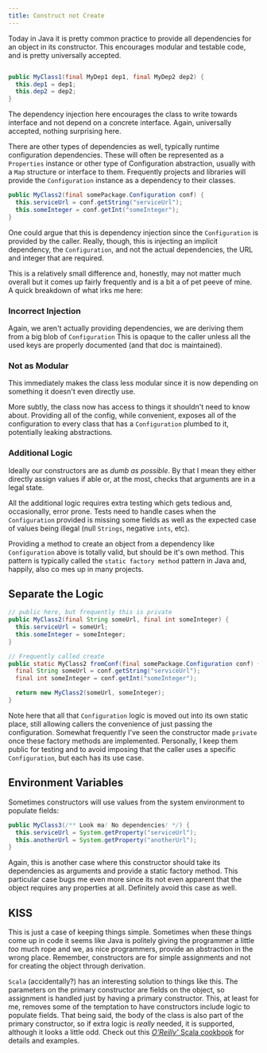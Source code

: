 ```yaml
---
title: Construct not Create
---
```


Today in Java it is pretty common practice to provide all dependencies for an object in its constructor. 
This encourages modular and testable code, and is pretty universally accepted.

```java

public MyClass1(final MyDep1 dep1, final MyDep2 dep2) {
  this.dep1 = dep1;
  this.dep2 = dep2;
}
```

The dependency injection here encourages the class to write towards interface and not depend on a concrete
interface. Again, universally accepted, nothing surprising here.

There are other types of dependencies as well, typically runtime configuration dependencies. These will often
be represented as a `Properties` instance or other type of Configuration abstraction, usually with a `Map`
structure or interface to them. Frequently projects and libraries will provide the `Configuration` instance
as a dependency to their classes.

```java
public MyClass2(final somePackage.Configuration conf) {
  this.serviceUrl = conf.getString("serviceUrl");
  this.someInteger = conf.getInt("someInteger");
}
```

One could argue that this is dependency injection since the `Configuration` is provided by the caller.
Really, though, this is injecting an implicit dependency, the `Configuration`, and not the actual dependencies,
the URL and integer that are required. 

This is a relatively small difference and, honestly, may not matter much overall but it comes up fairly frequently
and is a bit a of pet peeve of mine. A quick breakdown of what irks me here:

### Incorrect Injection

Again, we aren't actually providing dependencies, we are deriving them from a big blob of `Configuration` This 
is opaque to the caller unless all the used keys are properly documented (and that doc is maintained).

### Not as Modular

This immediately makes the class less modular since it is now depending on something it doesn't even directly
use. 

More subtly, the class now has access to things it shouldn't need to know about. Providing all of the config,
while convenient, exposes all of the configuration to every class that has a `Configuration` plumbed to it, 
potentially leaking abstractions.

### Additional Logic

Ideally our constructors are as _dumb as possible_. By that I mean they either directly assign values if able or,
at the most, checks that arguments are in a legal state. 

All the additional logic requires extra testing which gets tedious and, occasionally, error prone. Tests need
to handle cases when the `Configuration` provided is missing some fields as well as the expected case of 
values being illegal (null `Strings`, negative `ints`, etc).

Providing a method to create an object from a dependency like `Configuration` above is totally valid, but should
be it's own method. This pattern is typically called the `static factory method` pattern in Java and, happily, also
co mes up in many projects. 


## Separate the Logic

```java
// public here, but frequently this is private
public MyClass2(final String someUrl, final int someInteger) {
  this.serviceUrl = someUrl;
  this.someInteger = someInteger;
}

// Frequently called create
public static MyClass2 fromConf(final somePackage.Configuration conf) {
  final String someUrl = conf.getString("serviceUrl");
  final int someInteger = conf.getInt("someInteger");

  return new MyClass2(someUrl, someInteger);
}
```

Note here that all that `Configuration` logic is moved out into its own static place, still allowing callers
the convenience of just passing the configuration. Somewhat frequently I've seen the constructor made `private`
once these factory methods are implemented. Personally, I keep them public for testing and to avoid imposing
that the caller uses a specific `Configuration`, but each has its use case.

## Environment Variables

Sometimes constructors will use values from the system environment to populate fields:

```java
public MyClass3(/** Look ma! No dependencies! */) {
  this.serviceUrl = System.getProperty("serviceUrl");
  this.anotherUrl = System.getProperty("anotherUrl");
}
```

Again, this is another case where this constructor should take its dependencies as arguments and provide
a static factory method. This particular case bugs me even more since its not even apparent that the object
requires any properties at all. Definitely avoid this case as well.


## KISS

This is just a case of keeping things simple. Sometimes when these things come up in code it seems like Java
is politely giving the programmer a little _too_ much rope and we, as nice programmers, provide an abstraction
in the wrong place. Remember, constructors are for simple assignments and not for creating the object through
derivation.

`Scala` (accidentally?) has an interesting solution to things like this. The parameters on the primary constructor
are fields on the object, so assignment is handled just by having a primary constructor. This, at least for me, 
removes some of the temptation to have constructors include logic to populate fields. That being said, the 
body of the class is also part of the primary constructor, so if extra logic is _really_ needed, it is 
supported, although it looks a little odd. Check out this [_O'Reilly'_ Scala cookbook](https://www.oreilly.com/library/view/scala-cookbook/9781449340292/ch04s02.html) for details and examples.
